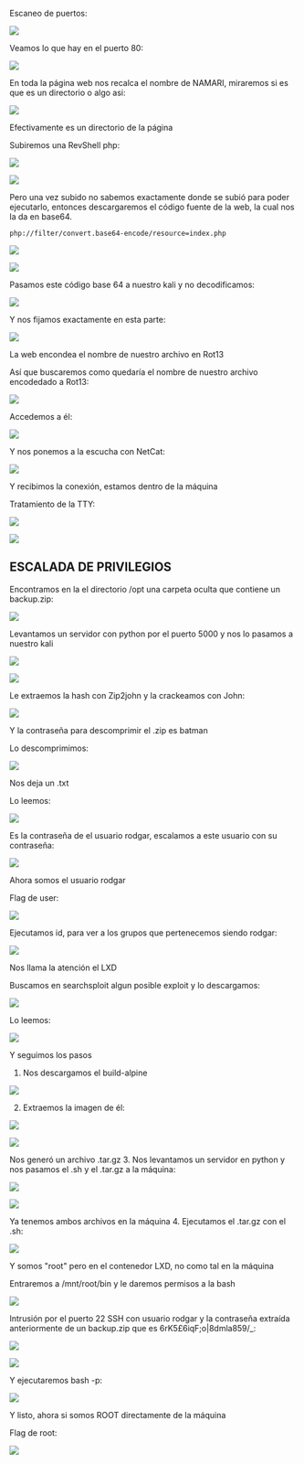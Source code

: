 Escaneo de puertos:

![](../../../Images/Pasted%20image%2020240813104748.png)

Veamos lo que hay en el puerto 80:

![](../../../Images/Pasted%20image%2020240813104849.png)

En toda la página web nos recalca el nombre de NAMARI, miraremos si es que es un directorio o algo asi:

![](../../../Images/Pasted%20image%2020240813105333.png)

Efectivamente es un directorio de la página

Subiremos una RevShell php:

![](../../../Images/Pasted%20image%2020240814104435.png)

![](../../../Images/Pasted%20image%2020240814103140.png)

Pero una vez subido no sabemos exactamente donde se subió para poder ejecutarlo, entonces  descargaremos el código fuente de la web, la cual nos la da en base64.
```
php://filter/convert.base64-encode/resource=index.php
```

![](../../../Images/Pasted%20image%2020240814103644.png)

![](../../../Images/Pasted%20image%2020240814103656.png)

Pasamos este código base 64 a nuestro kali y no decodificamos:

![](../../../Images/Pasted%20image%2020240814104012.png)

Y nos fijamos exactamente en esta parte:

![](../../../Images/Pasted%20image%2020240814104055.png)

La web encondea el nombre de nuestro archivo en Rot13

Así que buscaremos como quedaría el nombre de nuestro archivo encodedado a Rot13:

![](../../../Images/Pasted%20image%2020240814104510.png)

Accedemos a él:

![](../../../Images/Pasted%20image%2020240814104813.png)

Y nos ponemos a la escucha con NetCat:

![](../../../Images/Pasted%20image%2020240814104833.png)

Y recibimos la conexión, estamos dentro de la máquina

Tratamiento de la TTY:

![](../../../Images/Pasted%20image%2020240814105025.png)

![](../../../Images/Pasted%20image%2020240814105053.png)

## ESCALADA DE PRIVILEGIOS

Encontramos en la el directorio /opt una carpeta oculta que contiene un backup.zip:

![](../../../Images/Pasted%20image%2020240814105245.png)

Levantamos un servidor con python por el puerto 5000 y nos lo pasamos a nuestro kali

![](../../../Images/Pasted%20image%2020240814105613.png)

![](../../../Images/Pasted%20image%2020240814105655.png)

Le extraemos la hash con Zip2john y la crackeamos con John:

![](../../../Images/Pasted%20image%2020240814105805.png)

Y la contraseña para descomprimir el .zip es batman

Lo descomprimimos:

![](../../../Images/Pasted%20image%2020240814105839.png)

Nos deja un .txt

Lo leemos:

![](../../../Images/Pasted%20image%2020240814105913.png)

Es la contraseña de el usuario rodgar, escalamos a este usuario con su contraseña:

![](../../../Images/Pasted%20image%2020240814110120.png)

Ahora somos el usuario rodgar

Flag de user:

![](../../../Images/Pasted%20image%2020240814110148.png)

Ejecutamos id, para ver a los grupos que pertenecemos siendo rodgar:

![](../../../Images/Pasted%20image%2020240814110729.png)

Nos llama la atención el LXD

Buscamos en searchsploit algun posible exploit y lo descargamos:

![](../../../Images/Pasted%20image%2020240814110826.png)

Lo leemos:

![](../../../Images/Pasted%20image%2020240814110908.png)

Y seguimos los pasos

1. Nos descargamos el build-alpine

![](../../../Images/Pasted%20image%2020240814152506.png)

2. Extraemos la imagen de él:

![](../../../Images/Pasted%20image%2020240814152533.png)

![](../../../Images/Pasted%20image%2020240814152559.png)

Nos generó un archivo .tar.gz
3. Nos levantamos un servidor en python y nos pasamos el .sh y el .tar.gz a la máquina:

![](../../../Images/Pasted%20image%2020240814152708.png)

![](../../../Images/Pasted%20image%2020240814152840.png)

Ya tenemos ambos archivos en la máquina
4. Ejecutamos el .tar.gz con el .sh:

![](../../../Images/Pasted%20image%2020240814153225.png)

Y somos "root" pero en el contenedor LXD, no como tal en la máquina

Entraremos a /mnt/root/bin y le daremos permisos a la bash

![](../../../Images/Pasted%20image%2020240814153849.png)

Intrusión por el puerto 22 SSH con usuario rodgar y la contraseña extraída anteriormente de un backup.zip que es 6rK5£6iqF;o|8dmla859/_:

![](../../../Images/Pasted%20image%2020240814153707.png)

![](../../../Images/Pasted%20image%2020240814153715.png)

Y ejecutaremos bash -p:

![](../../../Images/Pasted%20image%2020240814153922.png)

Y listo, ahora si somos ROOT directamente de la máquina

Flag de root:

![](../../../Images/Pasted%20image%2020240814153342.png)

